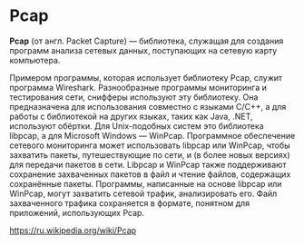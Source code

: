 # Pcap

**Pcap** (от англ. Packet Capture) — библиотека, служащая для создания программ анализа сетевых данных, поступающих на сетевую карту компьютера.

Примером программы, которая использует библиотеку Pcap, служит программа Wireshark. Разнообразные программы мониторинга и тестирования сети, снифферы используют эту библиотеку. Она предназначена для использования совместно с языками C/C++, а для работы с библиотекой на других языках, таких как Java, .NET, используют обёртки. Для Unix-подобных систем это библиотека libpcap, а для Microsoft Windows — WinPcap. Программное обеспечение сетевого мониторинга может использовать libpcap или WinPcap, чтобы захватить пакеты, путешествующие по сети, и (в более новых версиях) для передачи пакетов в сети. Libpcap и WinPcap также поддерживают сохранение захваченных пакетов в файл и чтение файлов, содержащих сохранённые пакеты. Программы, написанные на основе libpcap или WinPcap, могут захватить сетевой трафик, анализировать его. Файл захваченного трафика сохраняется в формате, понятном для приложений, использующих Pcap. 

https://ru.wikipedia.org/wiki/Pcap
